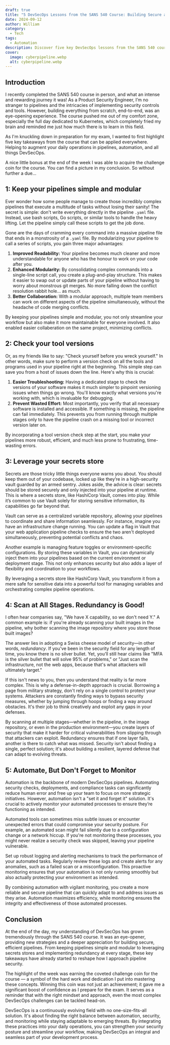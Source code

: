 ```yaml
---
draft: true
title: "5 DevSecOps Lessons from the SANS 540 Course: Building Secure and Efficient Pipelines"
date: 2024-09-12
author: William
category:
  - Tech
tags:
  - Automation
description: Discover five key DevSecOps lessons from the SANS 540 course that can enhance your pipeline security and efficiency. Learn how to simplify pipelines, leverage secrets stores, implement redundancy, and more for a robust DevSecOps strategy.
cover:
  image: cyberpipeline.webp
  alt: cyberpipeline.webp
---
```

## Introduction

I recently completed the SANS 540 course in person, and what an intense and rewarding journey it was! As a Product Security Engineer, I’m no stranger to pipelines and the intricacies of implementing security controls and tools. However, building everything from scratch, end-to-end, was an eye-opening experience. The course pushed me out of my comfort zone, especially the full day dedicated to Kubernetes, which completely fried my brain and reminded me just how much there is to learn in this field.

As I'm knuckling down in preparation for my exam, I wanted to first highlight five key takeaways from the course that can be applied everywhere. Helping to augment your daily operations in pipelines, automation, and all things DevSecOps. 

A nice little bonus at the end of the week I was able to acquire the challenge coin for the course. You can find a picture in my conclusion. So without further a due...

## 1: Keep your pipelines simple and modular

Ever wonder how some people manage to create those incredibly complex pipelines that execute a multitude of tasks without losing their sanity! The secret is simple: don't write everything directly in the pipeline `.yaml` file. Instead, use bash scripts, Go scripts, or similar tools to handle the heavy lifting. Let the pipeline simply call these scripts to get the job done.

Gone are the days of cramming every command into a massive pipeline file that ends in a monstrosity of a `.yaml` file. By modularizing your pipeline to call a series of scripts, you gain three major advantages:

1. **Improved Readability:** Your pipeline becomes much cleaner and more understandable for anyone who has the honour to work on your code after you.
2. **Enhanced Modularity:** By consolidating complex commands into a single-line script call, you create a plug-and-play structure. This makes it easier to swap out or update parts of your pipeline without having to worry about monstrous git merges. No more falling down the conflict resolution rabbit hole... as much.
3. **Better Collaboration:** With a modular approach, multiple team members can work on different aspects of the pipeline simultaneously, without the headache of code merging conflicts.

By keeping your pipelines simple and modular, you not only streamline your workflow but also make it more maintainable for everyone involved. It also enabled easier collaberation on the same project, minimizing conflicts.

## 2: Check your tool versions

Or, as my friends like to say: "Check yourself before you wreck yourself." 
In other words, make sure to perform a version check on all the tools and programs used in your pipeline right at the beginning. This simple step can save you from a host of issues down the line. Here's why this is crucial:

1. **Easier Troubleshooting:** Having a dedicated stage to check the versions of your software makes it much simpler to pinpoint versioning issues when things go wrong. You'll know exactly what versions you're working with, which is invaluable for debugging.
2. **Prevent Wasted Effort:** Most importantly, you verify that all necessary software is installed and accessible. If something is missing, the pipeline can fail immediately. This prevents you from running through multiple stages only to have the pipeline crash on a missing tool or incorrect version later on.

By incorporating a tool version check step at the start, you make your pipelines more robust, efficient, and much less prone to frustrating, time-wasting errors.

## 3:  Leverage your secrets store

Secrets are those tricky little things everyone warns you about. You should keep them out of your codebase, locked up like they’re in a high-security vault guarded by an armed sentry. Jokes aside, the advice is clear: secrets should be stored securely and only injected into your pipeline at runtime. This is where a secrets store, like HashiCorp Vault, comes into play. While it’s common to use Vault solely for storing sensitive information, its capabilities go far beyond that.

Vault can serve as a centralized variable repository, allowing your pipelines to coordinate and share information seamlessly. For instance, imagine you have an infrastructure change running. You can update a flag in Vault that your web application pipeline checks to ensure the two aren't deployed simultaneously, preventing potential conflicts and chaos.

Another example is managing feature toggles or environment-specific configurations. By storing these variables in Vault, you can dynamically inject them into your pipelines based on the current environment or deployment stage. This not only enhances security but also adds a layer of flexibility and coordination to your workflows.

By leveraging a secrets store like HashiCorp Vault, you transform it from a mere safe for sensitive data into a powerful tool for managing variables and orchestrating complex pipeline operations.


## 4: Scan at All Stages. Redundancy is Good!

I often hear companies say, "We have X capability, so we don't need Y." A common example is: if you're already scanning your built images in the pipeline, why bother scanning the image repository where you store those built images?

The answer lies in adopting a Swiss cheese model of security—in other words, _redundancy_. If you've been in the security field for any length of time, you know there is no silver bullet. Yet, you’ll still hear claims like "MFA is the silver bullet that will solve 95% of problems," or "Just scan the infrastructure, not the web apps, because that's what attackers will ultimately target."

If this isn't news to you, then you understand that reality is far more complex. This is why a defense-in-depth approach is crucial. Borrowing a page from military strategy, don't rely on a single control to protect your systems. Attackers are constantly finding ways to bypass security measures, whether by jumping through hoops or finding a way around obstacles. It's their job to think creatively and exploit any gaps in your defenses.

By scanning at multiple stages—whether in the pipeline, in the image repository, or even in the production environment—you create layers of security that make it harder for critical vulnerabilities from slipping through that attackers can exploit. Redundancy ensures that if one layer fails, another is there to catch what was missed. Security isn't about finding a single, perfect solution; it's about building a resilient, layered defense that can adapt to evolving threats.

## 5: Automate, But Don't Forget to Monitor

Automation is the backbone of modern DevSecOps pipelines. Automating security checks, deployments, and compliance tasks can significantly reduce human error and free up your team to focus on more strategic initiatives. However, automation isn't a "set it and forget it" solution. It's crucial to actively monitor your automated processes to ensure they’re functioning as intended.

Automated tools can sometimes miss subtle issues or encounter unexpected errors that could compromise your security posture. For example, an automated scan might fail silently due to a configuration change or a network hiccup. If you're not monitoring these processes, you might never realize a security check was skipped, leaving your pipeline vulnerable.

Set up robust logging and alerting mechanisms to track the performance of your automated tasks. Regularly review these logs and create alerts for any anomalies, such as a failed scan or a misconfiguration. This proactive monitoring ensures that your automation is not only running smoothly but also actually protecting your environment as intended.

By combining automation with vigilant monitoring, you create a more reliable and secure pipeline that can quickly adapt to and address issues as they arise. Automation maximizes efficiency, while monitoring ensures the integrity and effectiveness of those automated processes.

## Conclusion

At the end of the day, my understanding of DevSecOps has grown tremendously through the SANS 540 course. It was an eye-opener, providing new strategies and a deeper appreciation for building secure, efficient pipelines. From keeping pipelines simple and modular to leveraging secrets stores and implementing redundancy at every stage, these key takeaways have already started to reshape how I approach pipeline security.

The highlight of the week was earning the coveted challenge coin for the course — a symbol of the hard work and dedication I put into mastering these concepts. Winning this coin was not just an achievement; it gave me a significant boost of confidence as I prepare for the exam. It serves as a reminder that with the right mindset and approach, even the most complex DevSecOps challenges can be tackled head-on.

DevSecOps is a continuously evolving field with no one-size-fits-all solution. It's about finding the right balance between automation, security, and monitoring while staying adaptable to emerging threats. By integrating these practices into your daily operations, you can strengthen your security posture and streamline your workflow, making DevSecOps an integral and seamless part of your development process.
